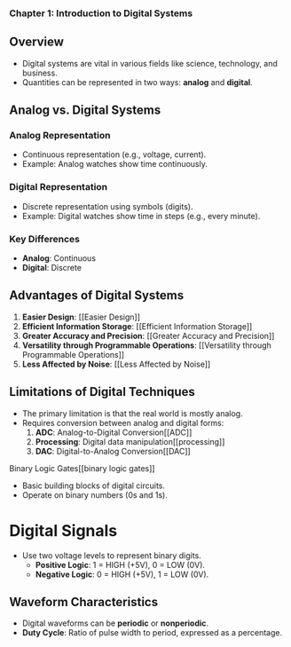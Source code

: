  ### **Chapter 1: Introduction to Digital Systems**

## Overview

- Digital systems are vital in various fields like science, technology, and business.
- Quantities can be represented in two ways: **analog** and **digital**.

## Analog vs. Digital Systems

### Analog Representation

- Continuous representation (e.g., voltage, current).
- Example: Analog watches show time continuously.

### Digital Representation

- Discrete representation using symbols (digits).
- Example: Digital watches show time in steps (e.g., every minute).

### Key Differences

- **Analog**: Continuous
- **Digital**: Discrete

## Advantages of Digital Systems

1. **Easier Design**: [[Easier Design]]
2. **Efficient Information Storage**: [[Efficient Information Storage]]
3. **Greater Accuracy and Precision**: [[Greater Accuracy and Precision]]
4. **Versatility through Programmable Operations**: [[Versatility through Programmable Operations]]
5. **Less Affected by Noise**: [[Less Affected by Noise]]

## Limitations of Digital Techniques

- The primary limitation is that the real world is mostly analog.
- Requires conversion between analog and digital forms:
    1. **ADC**: Analog-to-Digital Conversion[[ADC]]
    2. **Processing**: Digital data manipulation[[processing]]
    3. **DAC**: Digital-to-Analog Conversion[[DAC]]

 Binary Logic Gates[[binary logic gates]]

- Basic building blocks of digital circuits.
- Operate on binary numbers (0s and 1s).

# Digital Signals 

- Use two voltage levels to represent binary digits.
    - **Positive Logic**: 1 = HIGH (+5V), 0 = LOW (0V).
    - **Negative Logic**: 0 = HIGH (+5V), 1 = LOW (0V).

## Waveform Characteristics

- Digital waveforms can be **periodic** or **nonperiodic**.
- **Duty Cycle**: Ratio of pulse width to period, expressed as a percentage.

